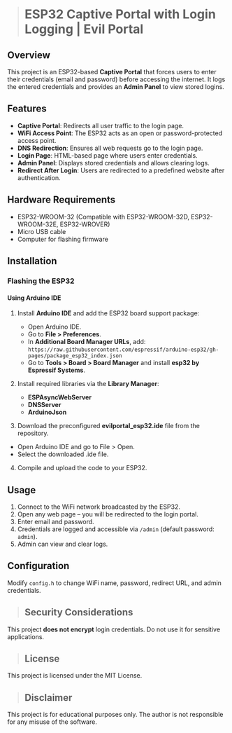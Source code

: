 > # ESP32 Captive Portal with Login Logging | Evil Portal

 ## Overview
This project is an ESP32-based **Captive Portal** that forces users to enter their credentials (email and password) before accessing the internet. It logs the entered credentials and provides an **Admin Panel** to view stored logins.

## Features
- **Captive Portal**: Redirects all user traffic to the login page.
- **WiFi Access Point**: The ESP32 acts as an open or password-protected access point.
- **DNS Redirection**: Ensures all web requests go to the login page.
- **Login Page**: HTML-based page where users enter credentials.
- **Admin Panel**: Displays stored credentials and allows clearing logs.
- **Redirect After Login**: Users are redirected to a predefined website after authentication.

## Hardware Requirements
- ESP32-WROOM-32 (Compatible with ESP32-WROOM-32D, ESP32-WROOM-32E, ESP32-WROVER)
- Micro USB cable
- Computer for flashing firmware

## Installation
### Flashing the ESP32
#### Using Arduino IDE
1. Install **Arduino IDE** and add the ESP32 board support package:
   - Open Arduino IDE.
   - Go to **File > Preferences**.
   - In **Additional Board Manager URLs**, add:  
     `https://raw.githubusercontent.com/espressif/arduino-esp32/gh-pages/package_esp32_index.json`
   - Go to **Tools > Board > Board Manager** and install **esp32 by Espressif Systems**.

2. Install required libraries via the **Library Manager**:
   - **ESPAsyncWebServer**
   - **DNSServer**
   - **ArduinoJson**

3. Download the preconfigured **evilportal_esp32.ide** file from the repository.
- Open Arduino IDE and go to File > Open.
- Select the downloaded .ide file.

4. Compile and upload the code to your ESP32.

## Usage
1. Connect to the WiFi network broadcasted by the ESP32.
2. Open any web page – you will be redirected to the login portal.
3. Enter email and password.
4. Credentials are logged and accessible via `/admin` (default password: `admin`).
5. Admin can view and clear logs.

## Configuration
Modify `config.h` to change WiFi name, password, redirect URL, and admin credentials.

> ## Security Considerations
This project **does not encrypt** login credentials. Do not use it for sensitive applications.

> ## License
This project is licensed under the MIT License.

> ## Disclaimer
This project is for educational purposes only. The author is not responsible for any misuse of the software.

